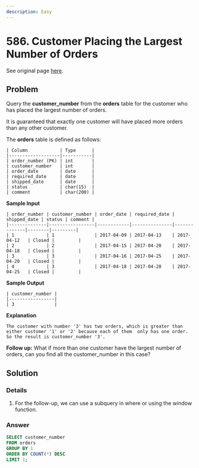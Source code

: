 ```yaml
---
description: Easy
---
```


# 586. Customer Placing the Largest Number of Orders

See original page [here](https://leetcode.com/problems/customer-placing-the-largest-number-of-orders/).

## Problem

Query the **customer\_number** from the **orders** table for the customer who has placed the largest number of orders.

It is guaranteed that exactly one customer will have placed more orders than any other customer.

The **orders** table is defined as follows:

```text
| Column            | Type      |
|-------------------|-----------|
| order_number (PK) | int       |
| customer_number   | int       |
| order_date        | date      |
| required_date     | date      |
| shipped_date      | date      |
| status            | char(15)  |
| comment           | char(200) |
```

**Sample Input**

```text
| order_number | customer_number | order_date | required_date | shipped_date | status | comment |
|--------------|-----------------|------------|---------------|--------------|--------|---------|
| 1            | 1               | 2017-04-09 | 2017-04-13    | 2017-04-12   | Closed |         |
| 2            | 2               | 2017-04-15 | 2017-04-20    | 2017-04-18   | Closed |         |
| 3            | 3               | 2017-04-16 | 2017-04-25    | 2017-04-20   | Closed |         |
| 4            | 3               | 2017-04-18 | 2017-04-28    | 2017-04-25   | Closed |         |
```

**Sample Output**

```text
| customer_number |
|-----------------|
| 3               |
```

**Explanation**

```text
The customer with number '3' has two orders, which is greater than either customer '1' or '2' because each of them  only has one order. 
So the result is customer_number '3'.
```

**Follow up:** What if more than one customer have the largest number of orders, can you find all the customer\_number in this case?

## Solution

### Details

1. For the follow-up, we can use a subquery in where or using the window function. 

### Answer

```sql
SELECT customer_number
FROM orders
GROUP BY 1
ORDER BY COUNT(*) DESC
LIMIT 1;
```

